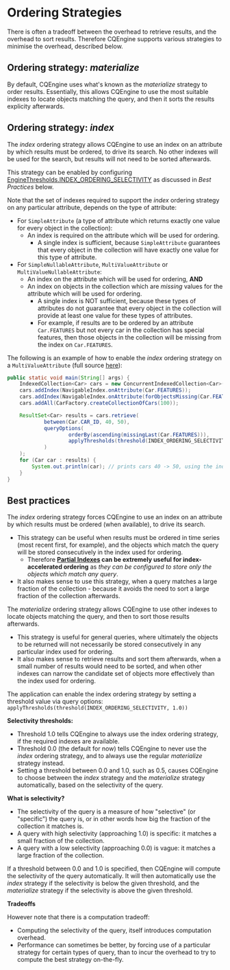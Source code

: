 # Ordering Strategies #

There is often a tradeoff between the overhead to retrieve results, and the overhead to sort results.
Therefore CQEngine supports various strategies to minimise the overhead, described below.

## Ordering strategy: _materialize_ ##

By default, CQEngine uses what's known as the _materialize_ strategy to order results.
Essentially, this allows CQEngine to use the most suitable indexes to locate objects matching the query, and then it sorts the results explicity afterwards.

## Ordering strategy: _index_ ##
The _index_ ordering strategy allows CQEngine to use an index on an attribute by which results must be ordered, to drive its search. No other indexes will be used for the search, but results will not need to be sorted afterwards.

This strategy can be enabled by configuring  [EngineThresholds.INDEX_ORDERING_SELECTIVITY](http://htmlpreview.github.io/?http://raw.githubusercontent.com/npgall/cqengine/master/documentation/javadoc/apidocs/com/googlecode/cqengine/query/option/EngineThresholds.html#INDEX_ORDERING_SELECTIVITY) as discussed in _Best Practices_ below.

Note that the set of indexes required to support the _index_ ordering strategy on any particular attribute, depends on the type of attribute:
  * For `SimpleAttribute` (a type of attribute which returns exactly one value for every object in the collection):
    * An index is required on the attribute which will be used for ordering.
      * A single index is sufficient, because `SimpleAttribute` guarantees that every object in the collection will have exactly one value for this type of attribute.
  * For `SimpleNullableAttribute`, `MultiValueAttribute` or `MultiValueNullableAttribute`:
    * An index on the attribute which will be used for ordering, **AND**
    * An index on objects in the collection which are _missing_ values for the attribute which will be used for ordering.
      * A single index is NOT sufficient, because these types of attributes do not guarantee that every object in the collection will provide at least one value for these types of attributes.
      * For example, if results are to be ordered by an attribute `Car.FEATURES` but not every car in the collection has special features, then those objects in the collection will be missing from the index on `Car.FEATURES`.

The following is an example of how to enable the _index_ ordering strategy on a `MultiValueAttribute` (full source [here](../code/src/test/java/com/googlecode/cqengine/examples/ordering/IndexOrderingDemo.java)):

```java
public static void main(String[] args) {
    IndexedCollection<Car> cars = new ConcurrentIndexedCollection<Car>();
    cars.addIndex(NavigableIndex.onAttribute(Car.FEATURES));
    cars.addIndex(NavigableIndex.onAttribute(forObjectsMissing(Car.FEATURES)));
    cars.addAll(CarFactory.createCollectionOfCars(100));

    ResultSet<Car> results = cars.retrieve(
            between(Car.CAR_ID, 40, 50),
            queryOptions(
                    orderBy(ascending(missingLast(Car.FEATURES))),
                    applyThresholds(threshold(INDEX_ORDERING_SELECTIVITY, 1.0))
            )
    );
    for (Car car : results) {
        System.out.println(car); // prints cars 40 -> 50, using the index on Car.FEATURES to accelerate ordering
    }
}
```



## Best practices ##

The _index_ ordering strategy forces CQEngine to use an index on an attribute by which results must be ordered (when available), to drive its search.
* This strategy can be useful when results must be ordered in time series (most recent first, for example), and the objects which match the query will be stored consecutively in the index used for ordering.
  * Therefore **[Partial Indexes](http://htmlpreview.github.io/?http://raw.githubusercontent.com/npgall/cqengine/master/documentation/javadoc/apidocs/com/googlecode/cqengine/index/support/PartialIndex.html) can be extremely useful for index-accelerated ordering** as _they can be configured to store only the objects which match any query_.
* It also makes sense to use this strategy, when a query matches a large fraction of the collection - because it avoids the need to sort a large fraction of the collection afterwards.

The _materialize_ ordering strategy allows CQEngine to use other indexes to locate objects matching the query, and then to sort those results afterwards.
* This strategy is useful for general queries, where ultimately the objects to be returned will not necessarily be stored consecutively in any particular index used for ordering.
* It also makes sense to retrieve results and sort them afterwards, when a small number of results would need to be sorted, and when other indexes can narrow the candidate set of objects more effectively than the index used for ordering.

The application can enable the index ordering strategy by setting a threshold value  via query options: `applyThresholds(threshold(INDEX_ORDERING_SELECTIVITY, 1.0))`

**Selectivity thresholds:**
* Threshold 1.0 tells CQEngine to always use the index ordering strategy, if the required indexes are available.
* Threshold 0.0 (the default for now) tells CQEngine to never use the _index_ ordering strategy, and to always use the regular _materialize_ strategy instead.
* Setting a threshold between 0.0 and 1.0, such as 0.5, causes CQEngine to choose between the _index_ strategy and the _materialize_ strategy automatically, based on the selectivity of the query.

**What is selectivity?**
* The selectivity of the query is a measure of how "selective" (or "specific") the query is, or in other words how big the fraction of the collection it matches is.
* A query with high selectivity (approaching 1.0) is specific: it matches a small fraction of the collection.
* A query with a low selectivity (approaching 0.0) is vague: it matches a large fraction of the collection.

If a threshold between 0.0 and 1.0 is specified, then CQEngine will compute the selectivity of the query automatically.
It will then automatically use the _index_ strategy if the selectivity is below the given threshold, and the _materialize_ strategy if the selectivity is above the given threshold.

**Tradeoffs**

However note that there is a computation tradeoff:
* Computing the selectivity of the query, itself introduces computation overhead.
* Performance can sometimes be better, by forcing use of a particular strategy for certain types of query, than to incur the overhead to try to compute the best strategy on-the-fly.
